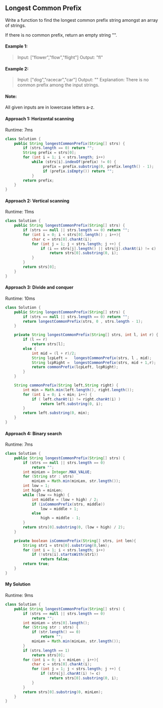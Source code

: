 ## Longest Common Prefix

Write a function to find the longest common prefix string amongst an array of strings.

If there is no common prefix, return an empty string "".

#### Example 1:

>Input: ["flower","flow","flight"]
Output: "fl"

#### Example 2:

>Input: ["dog","racecar","car"]
Output: ""
Explanation: There is no common prefix among the input strings.

#### Note:

All given inputs are in lowercase letters a-z.



#### Approach 1: Horizontal scanning

Runtime: 7ms

```java
class Solution {
    public String longestCommonPrefix(String[] strs) {
        if (strs.length == 0) return "";
        String prefix = strs[0];
        for (int i = 1; i < strs.length; i++)
            while (strs[i].indexOf(prefix) != 0) {
                 prefix = prefix.substring(0, prefix.length() - 1);
                 if (prefix.isEmpty()) return "";
            }        
        return prefix;
    }
}
```


#### Approach 2: Vertical scanning

Runtime: 11ms

```java
class Solution {
    public String longestCommonPrefix(String[] strs) {
        if (strs == null || strs.length == 0) return "";
        for (int i = 0; i < strs[0].length() ; i++){
            char c = strs[0].charAt(i);
            for (int j = 1; j < strs.length; j ++) {
                if (i == strs[j].length() || strs[j].charAt(i) != c)
                    return strs[0].substring(0, i);             
            }
        }
        return strs[0];
    }
}
```


#### Approach 3: Divide and conquer

Runtime: 10ms

```java
class Solution {
    public String longestCommonPrefix(String[] strs) {
        if (strs == null || strs.length == 0) return "";    
        return longestCommonPrefix(strs, 0 , strs.length - 1);
    }

    private String longestCommonPrefix(String[] strs, int l, int r) {
        if (l == r)
            return strs[l];
        else {
            int mid = (l + r)/2;
            String lcpLeft =   longestCommonPrefix(strs, l , mid);
            String lcpRight =  longestCommonPrefix(strs, mid + 1,r);
            return commonPrefix(lcpLeft, lcpRight);
        }
    }

    String commonPrefix(String left,String right) {
        int min = Math.min(left.length(), right.length());       
        for (int i = 0; i < min; i++) {
            if ( left.charAt(i) != right.charAt(i) )
                return left.substring(0, i);
        }
        return left.substring(0, min);
    }
}
```


#### Approach 4: Binary search

Runtime: 7ms

```java
class Solution {
    public String longestCommonPrefix(String[] strs) {
        if (strs == null || strs.length == 0)
            return "";
        int minLen = Integer.MAX_VALUE;
        for (String str : strs)
            minLen = Math.min(minLen, str.length());
        int low = 1;
        int high = minLen;
        while (low <= high) {
            int middle = (low + high) / 2;
            if (isCommonPrefix(strs, middle))
                low = middle + 1;
            else
                high = middle - 1;
        }
        return strs[0].substring(0, (low + high) / 2);
    }

    private boolean isCommonPrefix(String[] strs, int len){
        String str1 = strs[0].substring(0,len);
        for (int i = 1; i < strs.length; i++)
            if (!strs[i].startsWith(str1))
                return false;
        return true;
    }
}
```


#### My Solution

Runtime: 9ms

```java
class Solution {
    public String longestCommonPrefix(String[] strs) {
        if (strs == null || strs.length == 0)
            return "";
        int minLen = strs[0].length();
        for (String str : strs) {
            if (str.length() == 0)
                return "";
            minLen = Math.min(minLen, str.length());
        }
        if (strs.length == 1)
            return strs[0];
        for (int i = 0; i < minLen ; i++){
            char c = strs[0].charAt(i);
            for (int j = 1; j < strs.length; j ++) {
                if (strs[j].charAt(i) != c)
                    return strs[0].substring(0, i);             
            }
        }
        return strs[0].substring(0, minLen);
    }
}
```
